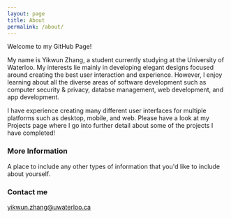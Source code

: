 ```yaml
---
layout: page
title: About
permalink: /about/
---
```


Welcome to my GitHub Page!

My name is Yikwun Zhang, a student currently studying at the University of Waterloo.
My interests lie mainly in developing elegant designs focused around creating the best user interaction and experience.
However, I enjoy learning about all the diverse areas of software development such as computer security & privacy, databse management, web development, and app development.

I have experience creating many different user interfaces for multiple platforms such as desktop, mobile, and web. Please have a look at my Projects page where I go into further detail about some of the projects I have completed!


### More Information

A place to include any other types of information that you'd like to include about yourself.

### Contact me

[yikwun.zhang@uwaterloo.ca](mailto:email@domain.com)
